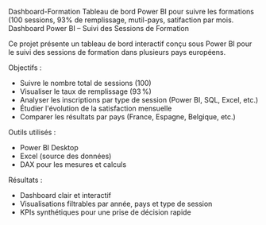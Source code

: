 Dashboard-Formation
Tableau de bord Power BI pour suivre les formations (100 sessions, 93% de remplissage, mutil-pays, satifaction par mois.
 Dashboard Power BI – Suivi des Sessions de Formation

Ce projet présente un tableau de bord interactif conçu sous Power BI pour le suivi des sessions de formation dans plusieurs pays européens.

Objectifs :
- Suivre le nombre total de sessions (100)
- Visualiser le taux de remplissage (93 %)
- Analyser les inscriptions par type de session (Power BI, SQL, Excel, etc.)
- Étudier l'évolution de la satisfaction mensuelle
- Comparer les résultats par pays (France, Espagne, Belgique, etc.)

Outils utilisés :
- Power BI Desktop
- Excel (source des données)
- DAX pour les mesures et calculs

Résultats :
- Dashboard clair et interactif
- Visualisations filtrables par année, pays et type de session
- KPIs synthétiques pour une prise de décision rapide

